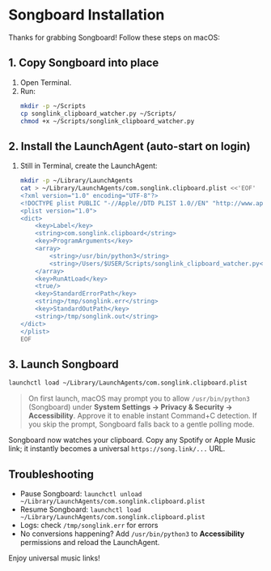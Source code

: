 # Songboard Installation

Thanks for grabbing Songboard! Follow these steps on macOS:

## 1. Copy Songboard into place
1. Open Terminal.
2. Run:
   ```bash
   mkdir -p ~/Scripts
   cp songlink_clipboard_watcher.py ~/Scripts/
   chmod +x ~/Scripts/songlink_clipboard_watcher.py
   ```

## 2. Install the LaunchAgent (auto-start on login)
1. Still in Terminal, create the LaunchAgent:
   ```bash
   mkdir -p ~/Library/LaunchAgents
   cat > ~/Library/LaunchAgents/com.songlink.clipboard.plist <<'EOF'
   <?xml version="1.0" encoding="UTF-8"?>
   <!DOCTYPE plist PUBLIC "-//Apple//DTD PLIST 1.0//EN" "http://www.apple.com/DTDs/PropertyList-1.0.dtd">
   <plist version="1.0">
   <dict>
       <key>Label</key>
       <string>com.songlink.clipboard</string>
       <key>ProgramArguments</key>
       <array>
           <string>/usr/bin/python3</string>
           <string>/Users/$USER/Scripts/songlink_clipboard_watcher.py</string>
       </array>
       <key>RunAtLoad</key>
       <true/>
       <key>StandardErrorPath</key>
       <string>/tmp/songlink.err</string>
       <key>StandardOutPath</key>
       <string>/tmp/songlink.out</string>
   </dict>
   </plist>
   EOF
   ```

## 3. Launch Songboard
```bash
launchctl load ~/Library/LaunchAgents/com.songlink.clipboard.plist
```

> On first launch, macOS may prompt you to allow `/usr/bin/python3` (Songboard) under **System Settings → Privacy & Security → Accessibility**. Approve it to enable instant Command+C detection. If you skip the prompt, Songboard falls back to a gentle polling mode.

Songboard now watches your clipboard. Copy any Spotify or Apple Music link; it instantly becomes a universal `https://song.link/...` URL.

## Troubleshooting
- Pause Songboard: `launchctl unload ~/Library/LaunchAgents/com.songlink.clipboard.plist`
- Resume Songboard: `launchctl load ~/Library/LaunchAgents/com.songlink.clipboard.plist`
- Logs: check `/tmp/songlink.err` for errors
- No conversions happening? Add `/usr/bin/python3` to **Accessibility** permissions and reload the LaunchAgent.

Enjoy universal music links!
